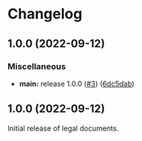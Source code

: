# Changelog

## 1.0.0 (2022-09-12)


### Miscellaneous

* **main:** release 1.0.0 ([#3](https://github.com/monetr/legal/issues/3)) ([6dc5dab](https://github.com/monetr/legal/commit/6dc5dabb9f31d7bdbbff1ff19b0cdda4c23e8b58))

## 1.0.0 (2022-09-12)

Initial release of legal documents.
